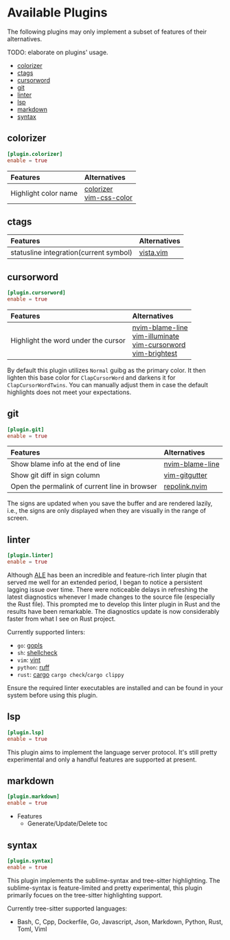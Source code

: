 # Available Plugins

The following plugins may only implement a subset of features of their alternatives.

TODO: elaborate on plugins' usage.

<!-- clap-markdown-toc -->

* [colorizer](#colorizer)
* [ctags](#ctags)
* [cursorword](#cursorword)
* [git](#git)
* [linter](#linter)
* [lsp](#lsp)
* [markdown](#markdown)
* [syntax](#syntax)

<!-- /clap-markdown-toc -->

## colorizer

```toml
[plugin.colorizer]
enable = true
```

| Features                               | Alternatives                                                                                                |
| :------------------------------------- | :-----------------------------------------------------                                                      |
| Highlight color name                   | [colorizer](https://github.com/chrisbra/colorizer)</br>[vim-css-color](https://github.com/ap/vim-css-color) |

## ctags

| Features                               | Alternatives                                            |
| :------------------------------------- | :-----------------------------------------------------  |
| statusline integration(current symbol) | [vista.vim](https://github.com/liuchengxu/vista.vim)    |

## cursorword

```toml
[plugin.cursorword]
enable = true
```

| Features                               | Alternatives                                                                                                                                                                                                                                                   |
| :------------------------------------- | :-----------------------------------------------------                                                                                                                                                                                                         |
| Highlight the word under the cursor    | [nvim-blame-line](https://github.com/tveskag/nvim-blame-line)</br>[vim-illuminate](https://github.com/RRethy/vim-illuminate)</br> [vim-cursorword](https://github.com/itchyny/vim-cursorword)</br>[vim-brightest](https://github.com/osyo-manga/vim-brightest) |

By default this plugin utilizes `Normal` guibg as the primary color. It then lighten this base color for `ClapCursorWord`
and darkens it for `ClapCursorWordTwins`. You can manually adjust them in case the default highlights does not meet your
expectations.

## git

```toml
[plugin.git]
enable = true
```

| Features                                       | Alternatives                                                  |
| :-------------------------------------         | :-----------------------------------------------------        |
| Show blame info at the end of line             | [nvim-blame-line](https://github.com/tveskag/nvim-blame-line) |
| Show git diff in sign column                   | [vim-gitgutter](https://github.com/airblade/vim-gitgutter)    |
| Open the permalink of current line in browser  | [repolink.nvim](https://github.com/9seconds/repolink.nvim)    |

The signs are updated when you save the buffer and are rendered lazily, i.e., the signs are only displayed when they
are visually in the range of screen.

## linter

```toml
[plugin.linter]
enable = true
```

Although [ALE](https://github.com/dense-analysis/ale) has been an incredible and feature-rich linter plugin
that served me well for an extended period, I began to notice a persistent lagging issue over time. There were
noticeable delays in refreshing the latest diagnostics whenever I made changes to the source file (especially
the Rust file). This prompted me to develop this linter plugin in Rust and the results have been remarkable.
The diagnostics update is now considerably faster from what I see on Rust project.

Currently supported linters:

- `go`: [gopls](https://github.com/golang/tools/tree/master/gopls)
- `sh`: [shellcheck](https://github.com/koalaman/shellcheck)
- `vim`: [vint](https://github.com/Vimjas/vint)
- `python`: [ruff](https://github.com/astral-sh/ruff)
- `rust`: [cargo](https://github.com/rust-lang/cargo) `cargo check`/`cargo clippy`

Ensure the required linter executables are installed and can be found in your system before using this plugin.

## lsp

```toml
[plugin.lsp]
enable = true
```

This plugin aims to implement the language server protocol. It's still pretty experimental and only a handful
features are supported at present.

## markdown

```toml
[plugin.markdown]
enable = true
```

- Features
    - Generate/Update/Delete toc

## syntax

```toml
[plugin.syntax]
enable = true
```

This plugin implements the sublime-syntax and tree-sitter highlighting. The sublime-syntax is feature-limited and
pretty experimental, this plugin primarily focues on the tree-sitter highlighting support.

Currently tree-sitter supported languages:

- Bash, C, Cpp, Dockerfile, Go, Javascript, Json, Markdown, Python, Rust, Toml, Viml
